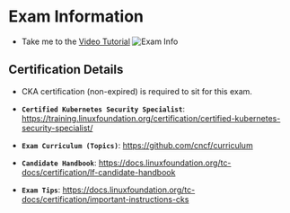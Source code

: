 # Exam Information

  - Take me to the [Video Tutorial](https://kodekloud.com/topic/exam-information/)
    ![Exam Info](../../images/examInfo.png)
    
## Certification Details

   - CKA certification (non-expired) is required to sit for this exam.

   - **`Certified Kubernetes Security Specialist`**: https://training.linuxfoundation.org/certification/certified-kubernetes-security-specialist/

   - **`Exam Curriculum (Topics)`**: https://github.com/cncf/curriculum

   - **`Candidate Handbook`**: https://docs.linuxfoundation.org/tc-docs/certification/lf-candidate-handbook

   - **`Exam Tips`**: https://docs.linuxfoundation.org/tc-docs/certification/important-instructions-cks
